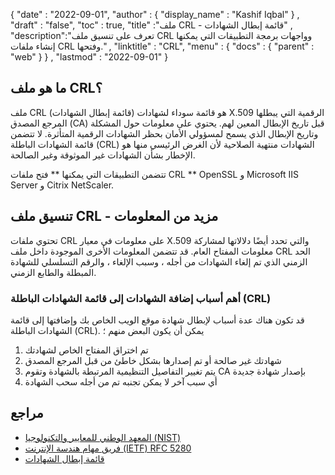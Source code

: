 {
  "date" : "2022-09-01",
  "author" : {
    "display_name" : "Kashif Iqbal"
} ,
  "draft" : "false",
  "toc" : true,
  "title" :"ملف CRL - قائمة إبطال الشهادات" ,
  "description":"تعرف على تنسيق ملف CRL وواجهات برمجة التطبيقات التي يمكنها إنشاء ملفات CRL وفتحها." ,
  "linktitle" : "CRL",
  "menu" : {
    "docs" : {
      "parent" : "web"
}
} ,
  "lastmod" : "2022-09-01"
}

## ما هو ملف CRL؟

ملف CRL (قائمة إبطال الشهادات) هو قائمة سوداء لشهادات X.509 الرقمية التي يبطلها المرجع المصدق (CA) قبل تاريخ الإبطال المعين لهم. يحتوي على معلومات حول المشكلة وتاريخ الإبطال الذي يسمح لمسؤولي الأمان بحظر الشهادات الرقمية المتأثرة. لا تتضمن قائمة الشهادات الباطلة (CRL) الشهادات منتهية الصلاحية لأن الغرض الرئيسي منها هو الإخطار بشأن الشهادات غير الموثوقة وغير الصالحة.

تتضمن التطبيقات التي يمكنها ** فتح ملفات CRL ** OpenSSL و Microsoft IIS Server و Citrix NetScaler.

## تنسيق ملف CRL - مزيد من المعلومات

تحتوي ملفات CRL على معلومات في معيار X.509 والتي تحدد أيضًا دلالاتها لمشاركة معلومات المفتاح العام. قد تتضمن المعلومات الأخرى الموجودة داخل ملف CRL الحد الزمني الذي تم إلغاء الشهادات من أجله ، وسبب الإلغاء ، والرقم التسلسلي للشهادة المبطلة والطابع الزمني.


### أهم أسباب إضافة الشهادات إلى قائمة الشهادات الباطلة (CRL)

قد تكون هناك عدة أسباب لإبطال شهادة موقع الويب الخاص بك وإضافتها إلى قائمة الشهادات الباطلة (CRL). يمكن أن يكون البعض منهم ؛

1. تم اختراق المفتاح الخاص لشهادتك
1. شهادتك غير صالحة أو تم إصدارها بشكل خاطئ من قبل المرجع المصدق
1. يتم تغيير التفاصيل التنظيمية المرتبطة بالشهادة وتقوم CA بإصدار شهادة جديدة
1. أي سبب آخر لا يمكن تجنبه تم من أجله سحب الشهادة

## مراجع

* [المعهد الوطني للمعايير والتكنولوجيا (NIST)](https://csrc.nist.gov/glossary/term/CRL)
* [فريق مهام هندسة الإنترنت (IETF) RFC 5280](https://tools.ietf.org/html/rfc5280)
* [قائمة إبطال الشهادات](https://en.wikipedia.org/wiki/Certificate_revocation_list)

